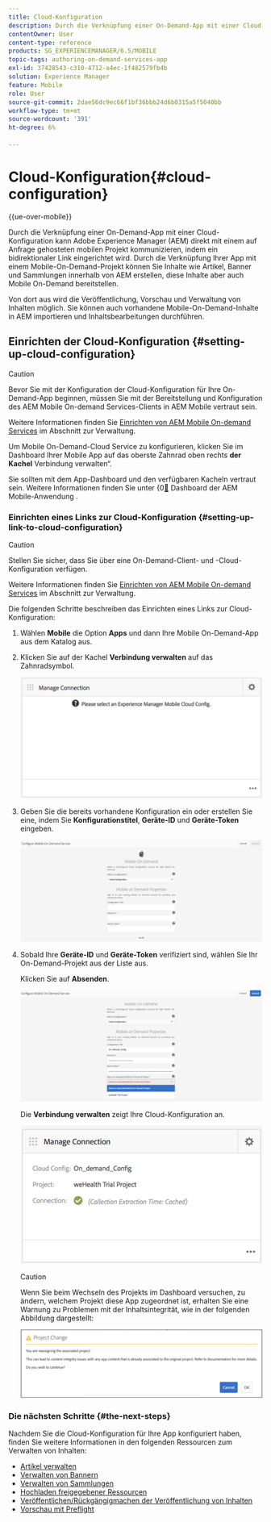 ```yaml
---
title: Cloud-Konfiguration
description: Durch die Verknüpfung einer On-Demand-App mit einer Cloud-Konfiguration kann Adobe Experience Manager (AEM) direkt mit einem auf Anfrage gehosteten mobilen Projekt kommunizieren, indem ein bidirektionaler Link eingerichtet wird. Auf dieser Seite erfahren Sie mehr.
contentOwner: User
content-type: reference
products: SG_EXPERIENCEMANAGER/6.5/MOBILE
topic-tags: authoring-on-demand-services-app
exl-id: 37428543-c310-4712-a4ec-1f482579fb4b
solution: Experience Manager
feature: Mobile
role: User
source-git-commit: 2dae56dc9ec66f1bf36bbb24d6b0315a5f5040bb
workflow-type: tm+mt
source-wordcount: '391'
ht-degree: 6%

---
```


# Cloud-Konfiguration{#cloud-configuration}

{{ue-over-mobile}}

Durch die Verknüpfung einer On-Demand-App mit einer Cloud-Konfiguration kann Adobe Experience Manager (AEM) direkt mit einem auf Anfrage gehosteten mobilen Projekt kommunizieren, indem ein bidirektionaler Link eingerichtet wird. Durch die Verknüpfung Ihrer App mit einem Mobile-On-Demand-Projekt können Sie Inhalte wie Artikel, Banner und Sammlungen innerhalb von AEM erstellen, diese Inhalte aber auch Mobile On-Demand bereitstellen.

Von dort aus wird die Veröffentlichung, Vorschau und Verwaltung von Inhalten möglich. Sie können auch vorhandene Mobile-On-Demand-Inhalte in AEM importieren und Inhaltsbearbeitungen durchführen.

## Einrichten der Cloud-Konfiguration {#setting-up-cloud-configuration}

>[!CAUTION]
>
>Bevor Sie mit der Konfiguration der Cloud-Konfiguration für Ihre On-Demand-App beginnen, müssen Sie mit der Bereitstellung und Konfiguration des AEM Mobile On-demand Services-Clients in AEM Mobile vertraut sein.
>
>Weitere Informationen finden Sie [Einrichten von AEM Mobile On-demand Services](/help/mobile/aem-mobile-setup.md) im Abschnitt zur Verwaltung.

Um Mobile On-Demand-Cloud Service zu konfigurieren, klicken Sie im Dashboard Ihrer Mobile App auf das oberste Zahnrad oben rechts **der Kachel** Verbindung verwalten“.

Sie sollten mit dem App-Dashboard und den verfügbaren Kacheln vertraut sein. Weitere Informationen finden Sie unter &lbrace;0[&#128279;](/help/mobile/mobile-apps-ondemand-application-dashboard.md) Dashboard der AEM Mobile-Anwendung .

### Einrichten eines Links zur Cloud-Konfiguration {#setting-up-link-to-cloud-configuration}

>[!CAUTION]
>
>Stellen Sie sicher, dass Sie über eine On-Demand-Client- und -Cloud-Konfiguration verfügen.
>
>Weitere Informationen finden Sie [Einrichten von AEM Mobile On-demand Services](/help/mobile/aem-mobile-setup.md) im Abschnitt zur Verwaltung.

Die folgenden Schritte beschreiben das Einrichten eines Links zur Cloud-Konfiguration:

1. Wählen **Mobile** die Option **Apps** und dann Ihre Mobile On-Demand-App aus dem Katalog aus.
1. Klicken Sie auf der Kachel **Verbindung verwalten** auf das Zahnradsymbol.

   ![chlimage_1-65](assets/chlimage_1-65.png)

1. Geben Sie die bereits vorhandene Konfiguration ein oder erstellen Sie eine, indem Sie **Konfigurationstitel**, **Geräte-ID** und **Geräte-Token** eingeben.

   ![chlimage_1-66](assets/chlimage_1-66.png)

1. Sobald Ihre **Geräte-ID** und **Geräte-Token** verifiziert sind, wählen Sie Ihr On-Demand-Projekt aus der Liste aus.

   Klicken Sie auf **Absenden**.

   ![chlimage_1-67](assets/chlimage_1-67.png)

   Die **Verbindung verwalten** zeigt Ihre Cloud-Konfiguration an.

   ![chlimage_1-68](assets/chlimage_1-68.png)

   >[!CAUTION]
   >
   >Wenn Sie beim Wechseln des Projekts im Dashboard versuchen, zu ändern, welchem Projekt diese App zugeordnet ist, erhalten Sie eine Warnung zu Problemen mit der Inhaltsintegrität, wie in der folgenden Abbildung dargestellt:

   ![chlimage_1-69](assets/chlimage_1-69.png)

### Die nächsten Schritte {#the-next-steps}

Nachdem Sie die Cloud-Konfiguration für Ihre App konfiguriert haben, finden Sie weitere Informationen in den folgenden Ressourcen zum Verwalten von Inhalten:

* [Artikel verwalten](/help/mobile/mobile-on-demand-managing-articles.md)
* [Verwalten von Bannern](/help/mobile/mobile-on-demand-managing-banners.md)
* [Verwalten von Sammlungen](/help/mobile/mobile-on-demand-managing-collections.md)
* [Hochladen freigegebener Ressourcen](/help/mobile/mobile-on-demand-shared-resources.md)
* [Veröffentlichen/Rückgängigmachen der Veröffentlichung von Inhalten](/help/mobile/mobile-on-demand-publishing-unpublishing.md)
* [Vorschau mit Preflight](/help/mobile/aem-mobile-manage-ondemand-services.md)
